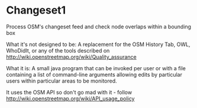 Changeset1
==========

Process OSM's changeset feed and check node overlaps within a bounding box

What it's not designed to be:
A replacement for the OSM History Tab, OWL, WhoDidIt, or any of the tools described on http://wiki.openstreetmap.org/wiki/Quality_assurance

What it is:
A small java program that can be invoked per user or with a file containing a list of command-line arguments allowing edits by particular users within particular areas to be monitored.

It uses the OSM API so don't go mad with it - follow http://wiki.openstreetmap.org/wiki/API_usage_policy

